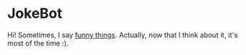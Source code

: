 # JokeBot

Hi! Sometimes, I say [funny things](https://twitter.com/BahahaBot/status/1132706225072816129). Actually, now that I think about it, it's most of the time :).
